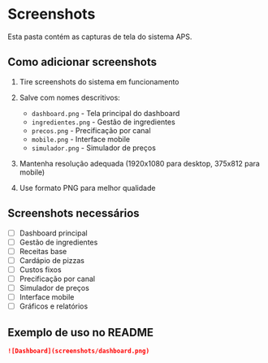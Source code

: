 # Screenshots

Esta pasta contém as capturas de tela do sistema APS.

## Como adicionar screenshots

1. Tire screenshots do sistema em funcionamento
2. Salve com nomes descritivos:
   - `dashboard.png` - Tela principal do dashboard
   - `ingredientes.png` - Gestão de ingredientes
   - `precos.png` - Precificação por canal
   - `mobile.png` - Interface mobile
   - `simulador.png` - Simulador de preços

3. Mantenha resolução adequada (1920x1080 para desktop, 375x812 para mobile)
4. Use formato PNG para melhor qualidade

## Screenshots necessários

- [ ] Dashboard principal
- [ ] Gestão de ingredientes
- [ ] Receitas base
- [ ] Cardápio de pizzas
- [ ] Custos fixos
- [ ] Precificação por canal
- [ ] Simulador de preços
- [ ] Interface mobile
- [ ] Gráficos e relatórios

## Exemplo de uso no README

```markdown
![Dashboard](screenshots/dashboard.png)
```
